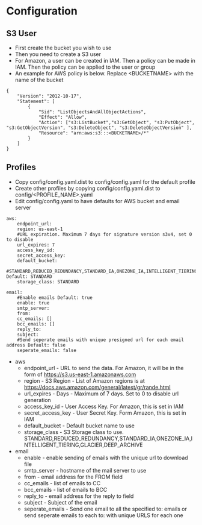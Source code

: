 # Configuration

## S3 User
- First create the bucket you wish to use
- Then you need to create a S3 user
- For Amazon, a user can be created in IAM.  Then a policy can be made in IAM.  Then the policy can be applied to the user or group
- An example for AWS policy is below.  Replace \<BUCKETNAME\> with the name of the bucket
```
{
    "Version": "2012-10-17",
    "Statement": [
        {
            "Sid": "ListObjectsAndAllObjectActions",
            "Effect": "Allow",
            "Action": ["s3:ListBucket","s3:GetObject", "s3:PutObject", "s3:GetObjectVersion", "s3:DeleteObject", "s3:DeleteObjectVersion" ],
            "Resource": "arn:aws:s3:::<BUCKETNAME>/*"
        }
    ]
}
```

## Profiles
- Copy config/config.yaml.dist to config/config.yaml for the default profile
- Create other profiles by copying config/config.yaml.dist to config/<PROFILE_NAME>.yaml
- Edit config/config.yaml to have defaults for AWS bucket and email server
```
aws:
    endpoint_url:
    region: us-east-1
    #URL expiration. Maximum 7 days for signature version s3v4, set 0 to disable
    url_expires: 7
    access_key_id:
    secret_access_key:
    default_bucket:
    #STANDARD,REDUCED_REDUNDANCY,STANDARD_IA,ONEZONE_IA,INTELLIGENT_TIERING,GLACIER,DEEP_ARCHIVE Default: STANDARD
    storage_class: STANDARD

email:
    #Enable emails Default: true
    enable: true
    smtp_server:
    from:
    cc_emails: []
    bcc_emails: []
    reply_to:
    subject:
    #Send seperate emails with unique presigned url for each email address Default: false
    seperate_emails: false
```
* aws
   * endpoint_url - URL to send the data.  For Amazon, it will be in the form of https://s3.us-east-1.amazonaws.com
   * region - S3 Region - List of Amazon regions is at https://docs.aws.amazon.com/general/latest/gr/rande.html
   * url_expires - Days - Maximum of 7 days.  Set to 0 to disable url generation
   * access_key_id - User Access Key.  For Amazon, this is set in IAM
   * secret_access_key - User Secret Key.  Form Amazon, this is set in IAM 
   * default_bucket - Default bucket name to use
   * storage_class - S3 Storage class to use.  STANDARD,REDUCED_REDUNDANCY,STANDARD_IA,ONEZONE_IA,INTELLIGENT_TIERING,GLACIER,DEEP_ARCHIVE
* email
   * enable - enable sending of emails with the unique url to download file
   * smtp_server - hostname of the mail server to use
   * from - email address for the FROM field
   * cc_emails - list of emails to CC
   * bcc_emails - list of emails to BCC
   * reply_to - email address for the reply to field
   * subject - Subject of the email
   * seperate_emails - Send one email to all the specified to: emails or send seperate emails to each to: with unique URLS for each one


